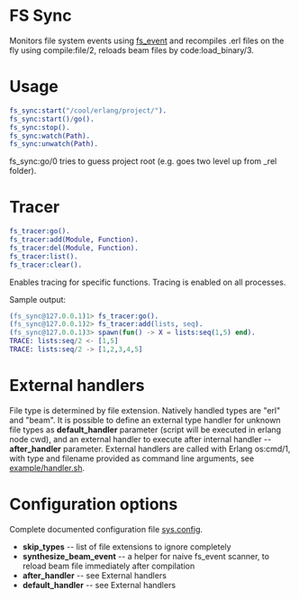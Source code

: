 FS Sync
=======

Monitors file system events using [fs\_event](http://github.com/jamhed/fs_event) and recompiles .erl files on the fly using compile:file/2, reloads beam files by code:load\_binary/3.

Usage
=====
```erlang
fs_sync:start("/cool/erlang/project/").
fs_sync:start()/go().
fs_sync:stop().
fs_sync:watch(Path).
fs_sync:unwatch(Path).
```

fs_sync:go/0 tries to guess project root (e.g. goes two level up from _rel folder).

Tracer
======
```erlang
fs_tracer:go().
fs_tracer:add(Module, Function).
fs_tracer:del(Module, Function).
fs_tracer:list().
fs_tracer:clear().
```

Enables tracing for specific functions. Tracing is enabled on all processes.

Sample output:
```erlang
(fs_sync@127.0.0.1)1> fs_tracer:go().
(fs_sync@127.0.0.1)2> fs_tracer:add(lists, seq).
(fs_sync@127.0.0.1)3> spawn(fun() -> X = lists:seq(1,5) end).
TRACE: lists:seq/2 <- [1,5]
TRACE: lists:seq/2 -> [1,2,3,4,5]
```

External handlers
=================

File type is determined by file extension. Natively handled types are "erl" and "beam". It is possible to define
an external type handler for unknown file types as **default\_handler** parameter (script will be executed in erlang node cwd),
and an external handler to execute after internal handler -- **after\_handler** parameter.
External handlers are called with Erlang os:cmd/1, with type and filename provided as command line arguments, see 
[example/handler.sh](example/handler.sh).

Configuration options
=====================

Complete documented configuration file [sys.config](rel/sys.config).

* **skip\_types** -- list of file extensions to ignore completely
* **synthesize\_beam\_event** -- a helper for naive fs_event scanner, to reload beam file immediately after compilation
* **after_handler**  -- see External handlers
* **default_handler** -- see External handlers